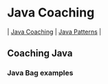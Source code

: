 # Java Coaching
| [Java Coaching](src/main/java/coaching "Coaching Java Idioms") | [Java Patterns](src/main/java/patterns "Design Patterns in Java") |

## Coaching Java
### Java Bag examples
